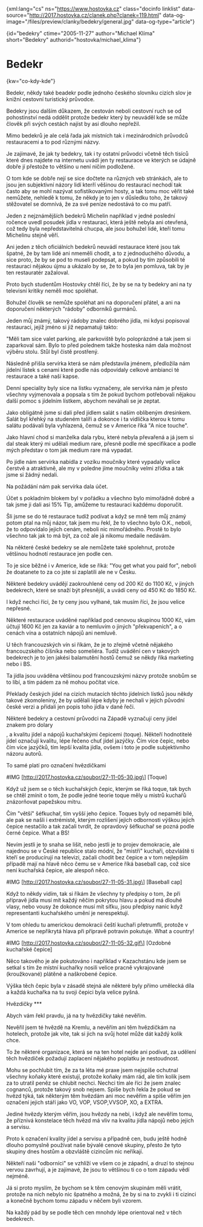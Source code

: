 
{xml:lang="cs" ns="https://www.hostovka.cz" class="docinfo linklist" data-source="http://2017.hostovka.cz/clanek.php?clanek=119.html" data-og-image="/files/preview/clanky/bedekry/general.jpg" data-og-type="article"}

{id="bedekry" ctime="2005-11-27" author="Michael Klíma" short="Bedekry" authorid="hostovka/michael_klima"}

# Bedekr

<!-- generated attribute kw by user_udpatekw.sh on 2019-03-11, do not edit -->

{kw="co-kdy-kde"}

Bedekr, někdy také beadekr podle jednoho českého slovníku cizích slov je knižní cestovní turistický průvodce.

Bedekry jsou dalším důkazem, že cestován neboli cestovní ruch se od pohostinství nedá oddělit protože bedekr který by neuváděl kde se může člověk při svých cestách najíst by asi dlouho nepřežil.

Mimo bedekrů je ale celá řada jak místních tak i mezinárodních průvodců restauracemi a to pod různými názvy.

Je zajímavé, že jak ty bedekry, tak i ty ostatní průvodci včetně těch tisíců které dnes najdete na internetu uvádí jen ty restaurace ve kterých se údajně dobře jí přestože to většino u není ničím podložené.

O tom kde se dobře nejí se sice dočtete na různých veb stránkách, ale to jsou jen subjektivní názory lidí kterří věšinou do restaurací nechodí tak často aby se mohl nazývat sofistikovanými hosty, a tak tomu moc věřit také nemůžete, nehledě k tomu, že někdy je to jen v důsledku toho, že takový stěžovatel se domnívá, že za své peníze nedostává to co mu patří.

Jeden z nejznámějších bedekrů Michelin například v jedné poslední ročence uvedl posudek jídla v restauraci, která ještě nebyla ani otevřená, což tedy byla nepředstavitelná chucpa, ale jsou bohužel lidé, kteří tomu Michelinu stejně věří.

Ani jeden z těch oficiálních bedekrů neuvádí restaurace které jsou tak špatné, že by tam lidé ani nmeměli chodit, a to z jednoduchého důvodu, a sice proto, že by se pod to museli podepsat, a pokud by tím způsobili té restauraci nějakou újmu a ukázalo by se, že to byla jen pomluva, tak by je ten restauratér zažaloval.

Proto bych studentům Hostovky chtěl říci, že by se na ty bedekry ani na ty televisní kritiky neměli moc spoléhat.

Bohužel člověk se nemůže spoléhat ani na doporučení přátel, a ani na doporučení některých "rádoby" odborníků gurmánů.

Jeden můj známý, takový rádoby znalec dobrého jídla, mi kdysi popisoval restauraci, jejíž jméno si již nepamatuji takto:

"Měli tam sice valet parking, ale parkoviště bylo poloprázdné a tak jsem si zaparkoval sám. Bylo to před polednem takže hosteska nám dala možnost výběru stolu. Stůl byl čistě prostřený.

Následně přišla servírka která se nám představila jménem, předložila nám jídelní lístek s cenami které podle nás odpovídaly celkové ambianci té restaurace a také naší kapse.

Denní speciality byly sice na lístku vyznačeny, ale servírka nám je přesto všechny vyjmenovala a popsala s tím že pokud bychom potřebovali nějakou další pomoc s jídelním lístkem, abychom neváhali se je zeptat.

Jako obligátně jsme si dali před jídlem salát s našim oblíbeným dresinkem. Salát byl křehký na studeném talíři a dokonce i ta vidlička kterou k tomu salátu podávali byla vyhlazená, čemuž se v Americe říká "A nice touche".

Jako hlavní chod si manželka dala rybu, které nebyla převařená a já jsem si dal steak který mi udělali medium rare, přesně podle mé specifikace a podle mých představ o tom jak medium rare má vypadat.

Po jídle nám servírka nabídla z vozíku moučníky které vypadaly velice čerstvě a atraktivně, ale my v poledne jíme moučníky velmi zřídka a tak jsme si žádný nedali.

Na požádání nám pak servírka dala účet.

Účet s pokladním blokem byl v pořádku a všechno bylo mimořádně dobré a tak jsme ji dali asi 15% Tip, amůžeme tu restauraci každému doporučit.

Šli jsme se do té restaurace tudíž podívat a když se mně tem můj známý potom ptal na můj názor, tak jsem mu řekl, že to všechno bylo O.K., neboli, že to odpovídalo jejich cenám, neboli nic mimořádného. Prostě to bylo všechno tak jak to má být, za což ale já nikomu medaile nedávám.

Na některé české bedekry se ale nemůžete také spolehnut, protože většinou hodnotí restaurace jen podle cen.

To je sice běžné i v Americe, kde se říká: "You get what you paid for", neboli že doatanete to za co jste si zaplatili ale ne v Česku.

Některé bedekry uvádějí zaokrouhlené ceny od 200 Kč do 1100 Kč, v jiných bedekrech, které se snaží být přesnější, a uvádí ceny od 450 Kč do 1850 Kč.

I když nechci říci, že ty ceny jsou vylhané, tak musím říci, že jsou velice nepřesné.

Některé restaurace uváděné například pod cenovou skupinou 1000 Kč, vám účtují 1600 Kč jen za kaviár a to nemluvím o jiných "překvapeních", a o cenách vína a ostatních nápojů ani nemluvě.

U těch francouzských vín si říkám, že je to zřejmě včetně nějakého francouzského číšníka nebo someliéra. Tudíž uvádění cen v takových bedekrech je to jen jakési balamutění hostů čemuž se někdy říká marketing nebo i BS.

Ta jídla jsou uváděna většinou pod francouzskými názvy protože snobům se to líbí, a tím pádem za ně mohou počítat více.

Překlady českých jídel na cizích mutacích těchto jídelních lístků jsou někdy takové zkomoleniny, že by udělali lépe kdyby je nechali v jejich původní české verzi a přidali jen popis toho jídla v dané řeči.

Některé bedekry a cestovní průvodci na Západě vyznačují ceny jídel znakem pro dolary $$$$, a kvalitu jídel a nápojů kuchařskými čepicemi (toque). Někteří hodnotitelé jídel označují kvalitu, lépe řečeno chuť jídel jazýčky. Čím více čepic, nebo čím více jazýčků, tím lepší kvalita jídla, ovšem i toto je podle subjektivního názoru autorů.

To samé platí pro označení hvězdičkami

#IMG \[http://2017.hostovka.cz/soubor/27-11-05-30.jpg\] \[Toque\]

Když už jsem se o těch kuchařských čepic, kterým se říká toque, tak bych se chtěl zmínit o tom, že podle jedné teorie toque měly u mistrů kuchařů znázorňovat papežskou mitru.

Čím "větší" šéfkuchař, tím vyšší jeho čepice. Toques byly od nepaměti bílé, ale pak se našli i extrémisté, kterým rozlišení jejich odbornosti výškou jejich čepice nestačilo a tak začali tvrdit, že opravdový šéfkuchař se pozná podle černé čepice. What a BS!

Nevím jestli je to snaha se lišit, nebo jestli je to projev demokracie, ale najednou se v České republice stalo módní, že "mistři" kuchaři, obzvláště ti kteří se producírují na televizi, začali chodit bez čepice a v tom nejlepším případě mají na hlavě něco čemu se v Americe říká baseball cap, což sice není kuchařská čepice, ale alespoň něco.

#IMG \[http://2017.hostovka.cz/soubor/27-11-05-31.jpg\] \[Baseball cap\]

Když to někdy vidím, tak si říkám že všechny ty předpisy o tom, že při přípravě jídla musí mít každý něčím pokrytou hlavu a pokud má dlouhé vlasy, nebo vousy že dokonce musí mít síťku, jsou předpisy nanic když representanti kuchařského umění je nerespektují.

V tom ohledu tu americkou demokracii čeští kuchaři přetrumfli, protože v Americe se nepřikrytá hlava při přípravě potravin pokutuje. What a country!

#IMG \[http://2017.hostovka.cz/soubor/27-11-05-32.gif\] \[Ozdobné kuchařské čepice\]

Něco takového je ale pokutováno i například v Kazachstánu kde jsem se setkal s tím že místní kuchařky nosili velice pracně vykrajované (kroužkované) plátěné a naškrobené čepice.

Výška těch čepic byla v zásadě stejná ale některé byly přímo umělecká díla a každá kuchařka na tu svoji čepici byla velice pyšná.

Hvězdičky \***

Abych vám řekl pravdu, já na ty hvězdičky také nevěřím.

Nevěřil jsem té hvězdě na Kremlu, a nevěřím ani těm hvězdičkám na hotelech, protože jak víte, tak si jich na svůj hotel může dát každý kolik chce.

To že některé organizace, která se na ten hotel nejde ani podívat, za udělení těch hvězdiček požadují zaplacení nějakého poplatku je nestoudnost.

Mohu se pochlubit tím, že za ta léta mé praxe jsem nejspíše ochutnal všechny koňaky které existují, protože koňaky mám rád, ale tím kolik jsem za to utratil peněz se chlubit nechci. Nechci tím ale říci že jsem znalec cognanců, protože takový snob nejsem. Spíše bych řekla že pokud se hvězd týká, tak některým těm hvězdám ani moc nevěřím a spíše věřím jen označení jejich stáří jako VO, VOP, VSOP,VVSOP, XO, a EXTRA.

Jediné hvězdy kterým věřím, jsou hvězdy na nebi, i když ale nevěřím tomu, že příznivá konstelace těch hvězd má vliv na kvalitu jídla nápojů nebo jejich a servisu.

Proto k označení kvality jídel a servisu a případně cen, budu ještě hodně dlouho pomyslně používat naše bývalé cenové skupiny, přesto že tyto skupiny dnes hostům a obzvláště cizincům nic neříkají.

Někteří naši "odborníci" se vzhlíží ve všem co je západní, a druzí to stejnou vervou zavrhují, a je zajímavé, že jsou to většinou ti co o tom západu vědí nejméně.

Já si proto myslím, že bychom se k těm cenovým skupinám měli vrátit, protože na nich nebylo nic špatného a možná, že by si na to zvykli i ti cizinci a konečně bychom tomu západu v něčem byli vzorem.

Na každý pád by se podle těch cen mnohdy lépe orientoval než v těch bedekrech.

